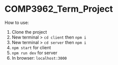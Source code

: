 # COMP3962_Term_Project

How to use:

1. Clone the project
2. New terminal > ```cd client``` then ```npm i```
3. New terminal > ```cd server``` then ```npm i```
4. ```npm start``` for client
5. ```npm run dev``` for server
6. In browser: ```localhost:3000```
